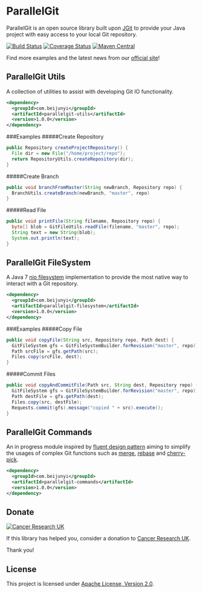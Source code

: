 ParallelGit
===========

ParallelGit is an open source library built upon [JGit](https://eclipse.org/jgit/) to provide your Java project with easy access to your local Git repository.

[![Build Status](https://travis-ci.org/beijunyi/ParallelGit.svg?branch=master)](https://travis-ci.org/beijunyi/ParallelGit)
[![Coverage Status](https://coveralls.io/repos/beijunyi/ParallelGit/badge.svg?branch=master&service=github)](https://coveralls.io/github/beijunyi/ParallelGit?branch=master)
[![Maven Central](https://maven-badges.herokuapp.com/maven-central/com.beijunyi/parallelgit/badge.svg)](https://maven-badges.herokuapp.com/maven-central/com.beijunyi/parallelgit)

Find more examples and the latest news from our [official site](https://beijunyi.github.io/ParallelGit)!


ParallelGit Utils
-----------------

A collection of utilities to assist with developing Git IO functionality.

```xml
<dependency>
  <groupId>com.beijunyi</groupId>
  <artifactId>parallelgit-utils</artifactId>
  <version>1.0.0</version>
</dependency>
```

###Examples
#####Create Repository
```java
public Repository createProjectRepository() {
  File dir = new File("/home/project/repo");
  return RepositoryUtils.createRepository(dir);
}
```

#####Create Branch
```java
public void branchFromMaster(String newBranch, Repository repo) {
  BranchUtils.createBranch(newBranch, "master", repo)
}
```

#####Read File
```java
public void printFile(String filename, Repository repo) {
  byte[] blob = GitFileUtils.readFile(filename, "master", repo);
  String text = new String(blob);
  System.out.println(text);
}
```

ParallelGit FileSystem
----------------------

A Java 7 [nio filesystem](http://docs.oracle.com/javase/7/docs/api/java/nio/file/FileSystem.html) implementation to provide the most native way to interact with a Git repository.

```xml
<dependency>
  <groupId>com.beijunyi</groupId>
  <artifactId>parallelgit-filesystem</artifactId>
  <version>1.0.0</version>
</dependency>
```

###Examples
#####Copy File
```java
public void copyFile(String src, Repository repo, Path dest) {
  GitFileSystem gfs = GitFileSystemBuilder.forRevision("master", repo));
  Path srcFile = gfs.getPath(src);
  Files.copy(srcFile, dest);
}
```

#####Commit Files
```java
public void copyAndCommitFile(Path src, String dest, Repository repo) {
  GitFileSystem gfs = GitFileSystemBuilder.forRevision("master", repo));
  Path destFile = gfs.getPath(dest);
  Files.copy(src, destFile);
  Requests.commit(gfs).message("copied " + src).execute();
}
```

ParallelGit Commands
--------------------

An in progress module inspired by [fluent design pattern](https://en.wikipedia.org/wiki/Fluent_interface) aiming to simplify the usages of complex Git functions such as [merge](https://git-scm.com/docs/git-merge), [rebase](https://git-scm.com/docs/git-rebase) and [cherry-pick](https://git-scm.com/docs/git-cherry-pick). 

```xml
<dependency>
  <groupId>com.beijunyi</groupId>
  <artifactId>parallelgit-commands</artifactId>
  <version>1.0.0</version>
</dependency>
```

Donate
------
[![Cancer Research UK](http://www.cancerresearchuk.org/sites/all/themes/custom/cruk/logo.png)](http://www.cancerresearchuk.org/support-us/donate)

If this library has helped you, consider a donation to [Cancer Research UK](http://www.cancerresearchuk.org/support-us/donate).

Thank you!


License
-------
This project is licensed under [Apache License, Version 2.0](http://opensource.org/licenses/apache-2.0).